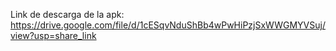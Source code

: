 Link de descarga de la apk: https://drive.google.com/file/d/1cESqvNduShBb4wPwHiPzjSxWWGMYVSuj/view?usp=share_link
